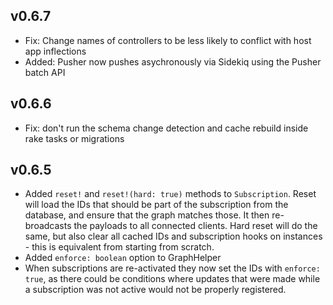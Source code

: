 ## v0.6.7
- Fix: Change names of controllers to be less likely to conflict with host app inflections
- Added: Pusher now pushes asychronously via Sidekiq using the Pusher batch API

## v0.6.6
- Fix: don't run the schema change detection and cache rebuild inside rake tasks or migrations

## v0.6.5
- Added `reset!` and `reset!(hard: true)` methods to `Subscription`. Reset will load the IDs that should be part of the subscription from the database, and ensure that the graph matches those. It then re-broadcasts the payloads to all connected clients. Hard reset will do the same, but also clear all cached IDs and subscription hooks on instances - this is equivalent from starting from scratch.
- Added `enforce: boolean` option to GraphHelper
- When subscriptions are re-activated they now set the IDs with `enforce: true`, as there could be conditions where updates that were made while a subscription was not active would not be properly registered.
